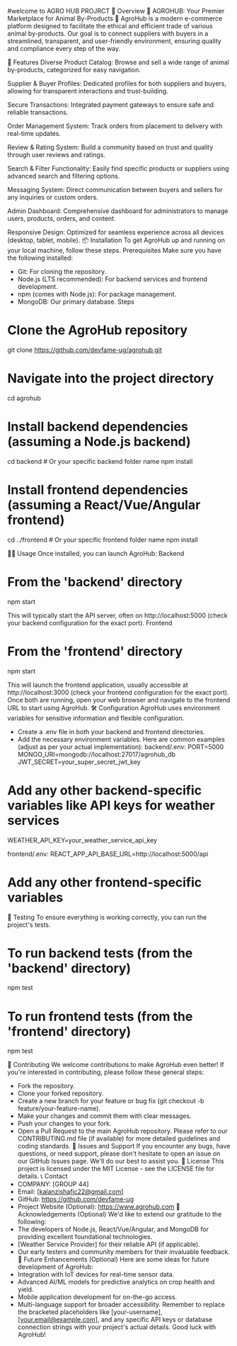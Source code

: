#welcome to AGRO HUB PROJRCT
🚀 Overview
🐾 AGROHUB: Your Premier Marketplace for Animal By-Products 🐾
AgroHub is a modern e-commerce platform designed to facilitate the ethical and efficient trade of various animal by-products. Our goal is to connect suppliers with buyers in a streamlined, transparent, and user-friendly environment, ensuring quality and compliance every step of the way.

🌟 Features
Diverse Product Catalog: Browse and sell a wide range of animal by-products, categorized for easy navigation.

Supplier & Buyer Profiles: Dedicated profiles for both suppliers and buyers, allowing for transparent interactions and trust-building.

Secure Transactions: Integrated payment gateways to ensure safe and reliable transactions.

Order Management System: Track orders from placement to delivery with real-time updates.

Review & Rating System: Build a community based on trust and quality through user reviews and ratings.

Search & Filter Functionality: Easily find specific products or suppliers using advanced search and filtering options.

Messaging System: Direct communication between buyers and sellers for any inquiries or custom orders.

Admin Dashboard: Comprehensive dashboard for administrators to manage users, products, orders, and content.

Responsive Design: Optimized for seamless experience across all devices (desktop, tablet, mobile).
📦 Installation
To get AgroHub up and running on your local machine, follow these steps.
Prerequisites
Make sure you have the following installed:
 * Git: For cloning the repository.
 * Node.js (LTS recommended): For backend services and frontend development.
 * npm (comes with Node.js): For package management.
 * MongoDB: Our primary database.
Steps
# Clone the AgroHub repository
git clone https://github.com/devfame-ug/agrohub.git

# Navigate into the project directory
cd agrohub

# Install backend dependencies (assuming a Node.js backend)
cd backend # Or your specific backend folder name
npm install

# Install frontend dependencies (assuming a React/Vue/Angular frontend)
cd ../frontend # Or your specific frontend folder name
npm install

🏃‍♀️ Usage
Once installed, you can launch AgroHub:
Backend
# From the 'backend' directory
npm start

This will typically start the API server, often on http://localhost:5000 (check your backend configuration for the exact port).
Frontend
# From the 'frontend' directory
npm start

This will launch the frontend application, usually accessible at http://localhost:3000 (check your frontend configuration for the exact port).
Once both are running, open your web browser and navigate to the frontend URL to start using AgroHub.
🛠️ Configuration
AgroHub uses environment variables for sensitive information and flexible configuration.
 * Create a .env file in both your backend and frontend directories.
 * Add the necessary environment variables. Here are common examples (adjust as per your actual implementation):
   backend/.env:
   PORT=5000
MONGO_URI=mongodb://localhost:27017/agrohub_db
JWT_SECRET=your_super_secret_jwt_key
# Add any other backend-specific variables like API keys for weather services
WEATHER_API_KEY=your_weather_service_api_key

   frontend/.env:
   REACT_APP_API_BASE_URL=http://localhost:5000/api
# Add any other frontend-specific variables

🧪 Testing
To ensure everything is working correctly, you can run the project's tests.
# To run backend tests (from the 'backend' directory)
npm test

# To run frontend tests (from the 'frontend' directory)
npm test

🤝 Contributing
We welcome contributions to make AgroHub even better! If you're interested in contributing, please follow these general steps:
 * Fork the repository.
 * Clone your forked repository.
 * Create a new branch for your feature or bug fix (git checkout -b feature/your-feature-name).
 * Make your changes and commit them with clear messages.
 * Push your changes to your fork.
 * Open a Pull Request to the main AgroHub repository.
Please refer to our CONTRIBUTING.md file (if available) for more detailed guidelines and coding standards.
🐞 Issues and Support
If you encounter any bugs, have questions, or need support, please don't hesitate to open an issue on our GitHub Issues page. We'll do our best to assist you.
📝 License
This project is licensed under the MIT License - see the LICENSE file for details.
📞 Contact
 * COMPANY: [GROUP 44]
 * Email: [kalanzishafic22@gmail.com]
 * GitHub: https://github.com/devfame-ug
 * Project Website (Optional): https://www.agrohub.com
🙏 Acknowledgements (Optional)
We'd like to extend our gratitude to the following:
 * The developers of Node.js, React/Vue/Angular, and MongoDB for providing excellent foundational technologies.
 * [Weather Service Provider] for their reliable API (if applicable).
 * Our early testers and community members for their invaluable feedback.
🌟 Future Enhancements (Optional)
Here are some ideas for future development of AgroHub:
 * Integration with IoT devices for real-time sensor data.
 * Advanced AI/ML models for predictive analytics on crop health and yield.
 * Mobile application development for on-the-go access.
 * Multi-language support for broader accessibility.
Remember to replace the bracketed placeholders like [your-username], [your.email@example.com], and any specific API keys or database connection strings with your project's actual details. Good luck with AgroHub!
